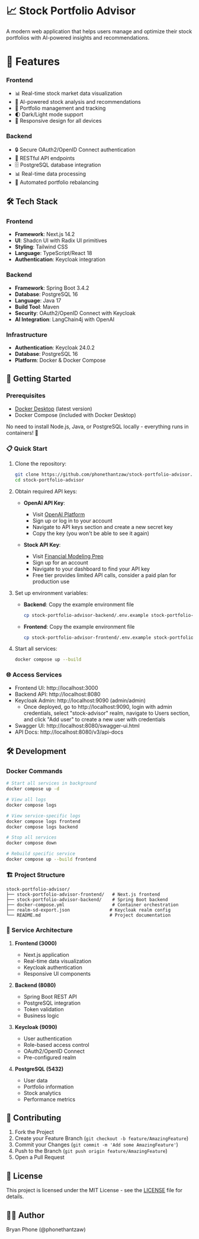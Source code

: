 # 📈 Stock Portfolio Advisor

A modern web application that helps users manage and optimize their stock portfolios with AI-powered insights and recommendations.

# 🌟 Features

### Frontend
- 📊 Real-time stock market data visualization
- 🤖 AI-powered stock analysis and recommendations
- 💼 Portfolio management and tracking
- 🌓 Dark/Light mode support
- 📱 Responsive design for all devices

### Backend
- 🔒 Secure OAuth2/OpenID Connect authentication
- 📡 RESTful API endpoints
- 🗄️ PostgreSQL database integration
- 📊 Real-time data processing
- 🔄 Automated portfolio rebalancing

## 🛠️ Tech Stack

### Frontend
- **Framework**: Next.js 14.2
- **UI**: Shadcn UI with Radix UI primitives
- **Styling**: Tailwind CSS
- **Language**: TypeScript/React 18
- **Authentication**: Keycloak integration

### Backend
- **Framework**: Spring Boot 3.4.2
- **Database**: PostgreSQL 16
- **Language**: Java 17
- **Build Tool**: Maven
- **Security**: OAuth2/OpenID Connect with Keycloak
- **AI Integration**: LangChain4j with OpenAI

### Infrastructure
- **Authentication**: Keycloak 24.0.2
- **Database**: PostgreSQL 16
- **Platform**: Docker & Docker Compose

## 🚀 Getting Started

### Prerequisites

- [Docker Desktop](https://www.docker.com/products/docker-desktop/) (latest version)
- Docker Compose (included with Docker Desktop)

No need to install Node.js, Java, or PostgreSQL locally - everything runs in containers! 🐳


### 📋 Quick Start

1. Clone the repository:
   ```bash
   git clone https://github.com/phonethantzaw/stock-portfolio-advisor.git
   cd stock-portfolio-advisor
   ```

2. Obtain required API keys:
   - **OpenAI API Key**: 
     - Visit [OpenAI Platform](https://platform.openai.com/api-keys)
     - Sign up or log in to your account
     - Navigate to API keys section and create a new secret key
     - Copy the key (you won't be able to see it again)
   
   - **Stock API Key**: 
     - Visit [Financial Modeling Prep](https://site.financialmodelingprep.com/)
     - Sign up for an account
     - Navigate to your dashboard to find your API key
     - Free tier provides limited API calls, consider a paid plan for production use

3. Set up environment variables:
   - **Backend**: Copy the example environment file
     ```bash
     cp stock-portfolio-advisor-backend/.env.example stock-portfolio-advisor-backend/.env
     ```
    
   
   - **Frontend**: Copy the example environment file
     ```bash
     cp stock-portfolio-advisor-frontend/.env.example stock-portfolio-advisor-frontend/.env
     ```
     

4. Start all services:
   ```bash
   docker compose up --build
   ```

### 🌐 Access Services

- Frontend UI: http://localhost:3000
- Backend API: http://localhost:8080
- Keycloak Admin: http://localhost:9090 (admin/admin)
  - Once deployed, go to http://localhost:9090, login with admin credentials, select "stock-advisor" realm, navigate to Users section, and click "Add user" to create a new user with credentials
- Swagger UI: http://localhost:8080/swagger-ui.html
- API Docs: http://localhost:8080/v3/api-docs

## 🛠️ Development

### Docker Commands

```bash
# Start all services in background
docker compose up -d

# View all logs
docker compose logs

# View service-specific logs
docker compose logs frontend
docker compose logs backend

# Stop all services
docker compose down

# Rebuild specific service
docker compose up --build frontend
```

### 🏗️ Project Structure

```
stock-portfolio-advisor/
├── stock-portfolio-advisor-frontend/   # Next.js frontend
├── stock-portfolio-advisor-backend/    # Spring Boot backend
├── docker-compose.yml                  # Container orchestration
├── realm-sd-export.json               # Keycloak realm config
└── README.md                          # Project documentation
```

### 🔌 Service Architecture

1. **Frontend (3000)**
   - Next.js application
   - Real-time data visualization
   - Keycloak authentication
   - Responsive UI components

2. **Backend (8080)**
   - Spring Boot REST API
   - PostgreSQL integration
   - Token validation
   - Business logic

3. **Keycloak (9090)**
   - User authentication
   - Role-based access control
   - OAuth2/OpenID Connect
   - Pre-configured realm

4. **PostgreSQL (5432)**
   - User data
   - Portfolio information
   - Stock analytics
   - Performance metrics

## 👥 Contributing

1. Fork the Project
2. Create your Feature Branch (`git checkout -b feature/AmazingFeature`)
3. Commit your Changes (`git commit -m 'Add some AmazingFeature'`)
4. Push to the Branch (`git push origin feature/AmazingFeature`)
5. Open a Pull Request

## 📄 License

This project is licensed under the MIT License - see the [LICENSE](LICENSE) file for details.

## 👨‍💻 Author

Bryan Phone (@phonethantzaw)
